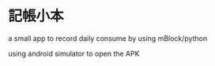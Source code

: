 # 記帳小本
a small app to  record daily consume by using mBlock/python

using android simulator to open the APK
